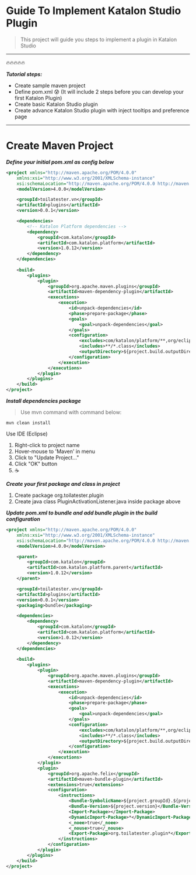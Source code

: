 # Guide To Implement Katalon Studio Plugin
> This project will guide you steps to implement a plugin in Katalon Studio
----------
:fire::fire::fire::fire::fire:

***Tutorial steps:***
- Create sample maven project
- Define pom.xml :cold_sweat: (It will include 2 steps before you can develop your first Katalon Plugin)
- Create basic Katalon Studio plugin
- Create advance Katalon Studio plugin with inject tooltips and preference page

----------
# Create Maven Project

***Define your initial pom.xml as config below***

```xml
<project xmlns="http://maven.apache.org/POM/4.0.0"
	xmlns:xsi="http://www.w3.org/2001/XMLSchema-instance"
	xsi:schemaLocation="http://maven.apache.org/POM/4.0.0 http://maven.apache.org/xsd/maven-4.0.0.xsd">
	<modelVersion>4.0.0</modelVersion>

	<groupId>toilatester.vn</groupId>
	<artifactId>plugins</artifactId>
	<version>0.0.1</version>

	<dependencies>
		<!-- Katalon Platform dependencies -->
		<dependency>
			<groupId>com.katalon</groupId>
			<artifactId>com.katalon.platform</artifactId>
			<version>1.0.12</version>
		</dependency>
	</dependencies>
	
	<build>
		<plugins>
			<plugin>
				<groupId>org.apache.maven.plugins</groupId>
				<artifactId>maven-dependency-plugin</artifactId>
				<executions>
					<execution>
						<id>unpack-dependencies</id>
						<phase>prepare-package</phase>
						<goals>
							<goal>unpack-dependencies</goal>
						</goals>
						<configuration>
							<excludes>com/katalon/platform/**,org/eclipse/**,org/osgi/**</excludes>
							<includes>**/*.class</includes>
							<outputDirectory>${project.build.outputDirectory}</outputDirectory>
						</configuration>
					</execution>
				</executions>
			</plugin>
		</plugins>
	</build>
</project>
```

***Install dependencies package***
>Use mvn command with command below:

```
mvn clean install
```

Use IDE (Eclipse) 
1. Right-click to project name
2. Hover-mouse to 'Maven' in menu 
3. Click to "Update Project..."
4. Click "OK" button 
5. :coffee:

***Create your first package and class in project***

1. Create package org.toilatester.plugin
2. Create java class PluginActivationListener.java inside package above
   
***Update pom.xml to bundle and add bundle plugin in the build configuration***
```xml
<project xmlns="http://maven.apache.org/POM/4.0.0"
	xmlns:xsi="http://www.w3.org/2001/XMLSchema-instance"
	xsi:schemaLocation="http://maven.apache.org/POM/4.0.0 http://maven.apache.org/xsd/maven-4.0.0.xsd">
	<modelVersion>4.0.0</modelVersion>

	<parent>
		<groupId>com.katalon</groupId>
		<artifactId>com.katalon.platform.parent</artifactId>
		<version>1.0.12</version>
	</parent>

	<groupId>toilatester.vn</groupId>
	<artifactId>plugins</artifactId>
    <version>0.0.1</version>
	<packaging>bundle</packaging> 

	<dependencies>
		<dependency>
			<groupId>com.katalon</groupId>
			<artifactId>com.katalon.platform</artifactId>
			<version>1.0.12</version>
		</dependency>
	</dependencies>
	
	<build>
		<plugins>
			<plugin>
				<groupId>org.apache.maven.plugins</groupId>
				<artifactId>maven-dependency-plugin</artifactId>
				<executions>
					<execution>
						<id>unpack-dependencies</id>
						<phase>prepare-package</phase>
						<goals>
							<goal>unpack-dependencies</goal>
						</goals>
						<configuration>
							<excludes>com/katalon/platform/**,org/eclipse/**,org/osgi/**</excludes>
							<includes>**/*.class</includes>
							<outputDirectory>${project.build.outputDirectory}</outputDirectory>
						</configuration>
					</execution>
				</executions>
			</plugin>
			<plugin>
				<groupId>org.apache.felix</groupId>
				<artifactId>maven-bundle-plugin</artifactId>
				<extensions>true</extensions>
				<configuration>
					<instructions>
						<Bundle-SymbolicName>${project.groupId}.${project.artifactId};singleton:=true</Bundle-SymbolicName>
						<Bundle-Version>${project.version}</Bundle-Version>
						<Import-Package></Import-Package>
						<DynamicImport-Package>*</DynamicImport-Package>
						<_noee>true</_noee>
						<_nouse>true</_nouse>
						<Export-Package>org.toilatester.plugin*</Export-Package>
					</instructions>
				</configuration>
			</plugin> 
		</plugins>
	</build>
</project>
```


